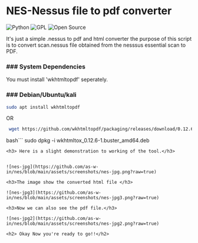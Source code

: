 <h1> NES-Nessus file to pdf converter </h1>

![Python](https://img.shields.io/badge/Python-3.12.6-blue?logo=python&logoColor=yellow)
![GPL](https://img.shields.io/badge/License-GPL%20v3-blue.svg)
![Open Source](https://img.shields.io/badge/Open%20Source-Yes-green.svg)

<p> It's just a simple .nessus to pdf and html converter the purpose of this script is to convert scan.nessus file obtained from the nesssus essential scan to PDF.</p>

<h3> ### System Dependencies</h3>

<p> You must install 'wkhtmltopdf' seperately.</p>

<h3> ### Debian/Ubuntu/kali </h3>

```bash
sudo apt install wkhtmltopdf
```
OR
```bash
 wget https://github.com/wkhtmltopdf/packaging/releases/download/0.12.6-1/wkhtmltox_0.12.6-1.buster_amd64.deb
```
bash```
sudo dpkg -i wkhtmltox_0.12.6-1.buster_amd64.deb </p>
```
<h3> Here is a slight demonstration to working of the tool.</h3>


![nes-jpg](https://github.com/as-w-in/nes/blob/main/assets/screenshots/nes-jpg.png?raw=true)

<h3>The image show the converted html file </h3>

![nes-jpg3](https://github.com/as-w-in/nes/blob/main/assets/screenshots/nes-jpg3.png?raw=true)

<h3>Now we can also see the pdf file.</h3>

![nes-jpg2](https://github.com/as-w-in/nes/blob/main/assets/screenshots/nes-jpg2.png?raw=true)

<h2> Okay Now you're ready to go!!</h2>

